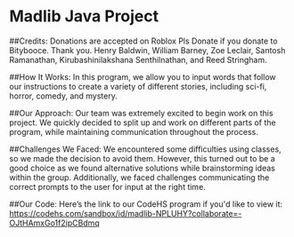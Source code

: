 # Madlib Java Project

##Credits:
Donations are accepted on Roblox Pls Donate if you donate to Bitybooce. Thank you.
Henry Baldwin, William Barney, Zoe Leclair, Santosh Ramanathan, Kirubashinilakshana Senthilnathan, and Reed Stringham.

##How It Works:
In this program, we allow you to input words that follow our instructions to create a variety of different stories, including sci-fi, horror, comedy, and mystery.

##Our Approach:
Our team was extremely excited to begin work on this project. We quickly decided to split up and work on different parts of the program, while maintaining communication throughout the process.

##Challenges We Faced:
We encountered some difficulties using classes, so we made the decision to avoid them. However, this turned out to be a good choice as we found alternative solutions while brainstorming ideas within the group. Additionally, we faced challenges communicating the correct prompts to the user for input at the right time.

##Our Code:
Here’s the link to our CodeHS program if you'd like to view it: https://codehs.com/sandbox/id/madlib-NPLUHY?collaborate=-OJtHAmxGo1f2ipCBdmq
